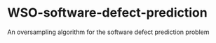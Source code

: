 # WSO-software-defect-prediction
An oversampling algorithm for the software defect prediction problem 
